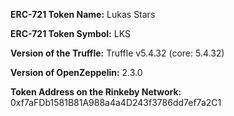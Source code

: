 **ERC-721 Token Name:** Lukas Stars

**ERC-721 Token Symbol:** LKS

**Version of the Truffle:** Truffle v5.4.32 (core: 5.4.32)

**Version of OpenZeppelin:** 2.3.0

**Token Address on the Rinkeby Network:** 0xf7aFDb1581B81A988a4a4D243f3786dd7ef7a2C1
